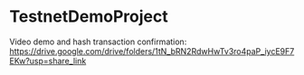# TestnetDemoProject

Video demo and hash transaction confirmation:
https://drive.google.com/drive/folders/1tN_bRN2RdwHwTv3ro4paP_iycE9F7EKw?usp=share_link
